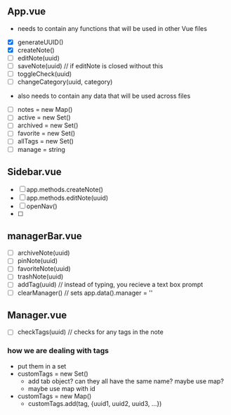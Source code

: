 ## App.vue
- needs to contain any functions that will be used in other Vue files
- [x] generateUUID()
- [x] createNote()
- [ ] editNote(uuid)
- [ ] saveNote(uuid) // if editNote is closed without this
- [ ] toggleCheck(uuid)
- [ ] changeCategory(uuid, category)
- also needs to contain any data that will be used across files
- [ ] notes = new Map()
- [ ] active = new Set()
- [ ] archived = new Set()
- [ ] favorite = new Set()
- [ ] allTags = new Set()
- [ ] manage = string

## Sidebar.vue
- [ ] app.methods.createNote()
- [ ] app.methods.editNote(uuid)
- [ ] openNav()
- [ ] 

## managerBar.vue
- [ ] archiveNote(uuid)
- [ ] pinNote(uuid)
- [ ] favoriteNote(uuid)
- [ ] trashNote(uuid)
- [ ] addTag(uuid) // instead of typing, you recieve a text box prompt
- [ ] clearManager() // sets app.data().manager = ''
## Manager.vue
- [ ] checkTags(uuid) // checks for any tags in the note

### how we are dealing with tags
- put them in a set
- customTags = new Set()
	- add tab object? can they all have the same name? maybe use map?
	- maybe use map with id
- customTags = new Map()
	- customTags.add(tag, {uuid1, uuid2, uuid3, ...})